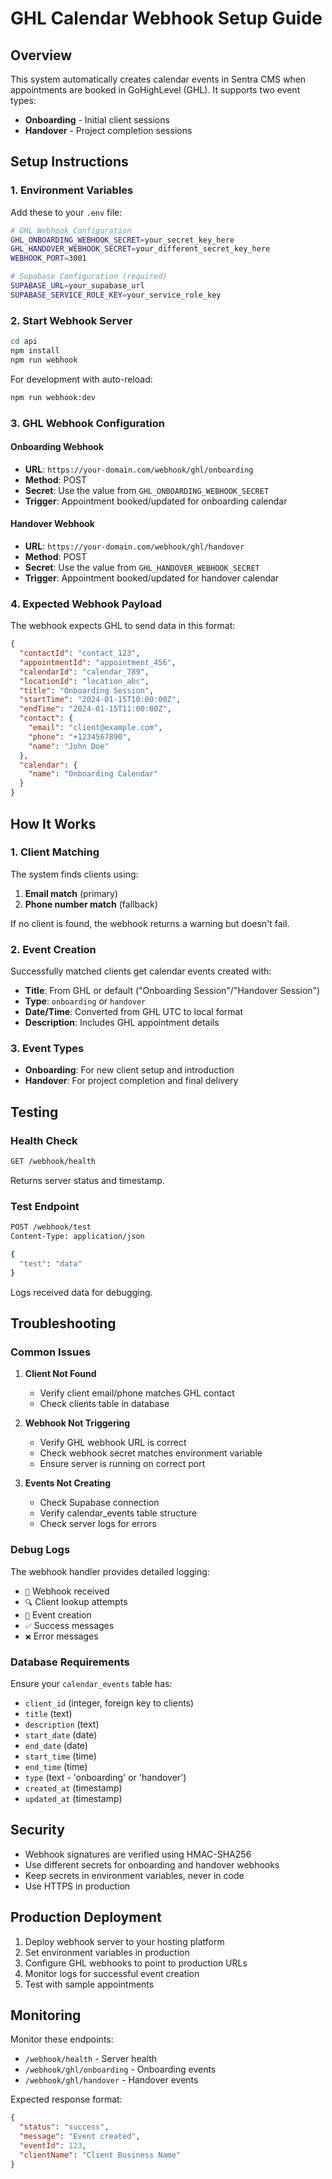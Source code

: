# GHL Calendar Webhook Setup Guide

## Overview
This system automatically creates calendar events in Sentra CMS when appointments are booked in GoHighLevel (GHL). It supports two event types:
- **Onboarding** - Initial client sessions
- **Handover** - Project completion sessions

## Setup Instructions

### 1. Environment Variables
Add these to your `.env` file:

```bash
# GHL Webhook Configuration
GHL_ONBOARDING_WEBHOOK_SECRET=your_secret_key_here
GHL_HANDOVER_WEBHOOK_SECRET=your_different_secret_key_here
WEBHOOK_PORT=3001

# Supabase Configuration (required)
SUPABASE_URL=your_supabase_url
SUPABASE_SERVICE_ROLE_KEY=your_service_role_key
```

### 2. Start Webhook Server
```bash
cd api
npm install
npm run webhook
```

For development with auto-reload:
```bash
npm run webhook:dev
```

### 3. GHL Webhook Configuration

#### Onboarding Webhook
- **URL**: `https://your-domain.com/webhook/ghl/onboarding`
- **Method**: POST
- **Secret**: Use the value from `GHL_ONBOARDING_WEBHOOK_SECRET`
- **Trigger**: Appointment booked/updated for onboarding calendar

#### Handover Webhook  
- **URL**: `https://your-domain.com/webhook/ghl/handover`
- **Method**: POST
- **Secret**: Use the value from `GHL_HANDOVER_WEBHOOK_SECRET`
- **Trigger**: Appointment booked/updated for handover calendar

### 4. Expected Webhook Payload

The webhook expects GHL to send data in this format:

```json
{
  "contactId": "contact_123",
  "appointmentId": "appointment_456", 
  "calendarId": "calendar_789",
  "locationId": "location_abc",
  "title": "Onboarding Session",
  "startTime": "2024-01-15T10:00:00Z",
  "endTime": "2024-01-15T11:00:00Z",
  "contact": {
    "email": "client@example.com",
    "phone": "+1234567890",
    "name": "John Doe"
  },
  "calendar": {
    "name": "Onboarding Calendar"
  }
}
```

## How It Works

### 1. Client Matching
The system finds clients using:
1. **Email match** (primary)
2. **Phone number match** (fallback)

If no client is found, the webhook returns a warning but doesn't fail.

### 2. Event Creation
Successfully matched clients get calendar events created with:
- **Title**: From GHL or default ("Onboarding Session"/"Handover Session")
- **Type**: `onboarding` or `handover`
- **Date/Time**: Converted from GHL UTC to local format
- **Description**: Includes GHL appointment details

### 3. Event Types
- **Onboarding**: For new client setup and introduction
- **Handover**: For project completion and final delivery

## Testing

### Health Check
```bash
GET /webhook/health
```
Returns server status and timestamp.

### Test Endpoint
```bash
POST /webhook/test
Content-Type: application/json

{
  "test": "data"
}
```
Logs received data for debugging.

## Troubleshooting

### Common Issues

1. **Client Not Found**
   - Verify client email/phone matches GHL contact
   - Check clients table in database

2. **Webhook Not Triggering**
   - Verify GHL webhook URL is correct
   - Check webhook secret matches environment variable
   - Ensure server is running on correct port

3. **Events Not Creating**
   - Check Supabase connection
   - Verify calendar_events table structure
   - Check server logs for errors

### Debug Logs
The webhook handler provides detailed logging:
- `📨` Webhook received
- `🔍` Client lookup attempts  
- `📅` Event creation
- `✅` Success messages
- `❌` Error messages

### Database Requirements
Ensure your `calendar_events` table has:
- `client_id` (integer, foreign key to clients)
- `title` (text)
- `description` (text)
- `start_date` (date)
- `end_date` (date) 
- `start_time` (time)
- `end_time` (time)
- `type` (text - 'onboarding' or 'handover')
- `created_at` (timestamp)
- `updated_at` (timestamp)

## Security

- Webhook signatures are verified using HMAC-SHA256
- Use different secrets for onboarding and handover webhooks
- Keep secrets in environment variables, never in code
- Use HTTPS in production

## Production Deployment

1. Deploy webhook server to your hosting platform
2. Set environment variables in production
3. Configure GHL webhooks to point to production URLs
4. Monitor logs for successful event creation
5. Test with sample appointments

## Monitoring

Monitor these endpoints:
- `/webhook/health` - Server health
- `/webhook/ghl/onboarding` - Onboarding events
- `/webhook/ghl/handover` - Handover events

Expected response format:
```json
{
  "status": "success",
  "message": "Event created",
  "eventId": 123,
  "clientName": "Client Business Name"
}
```
